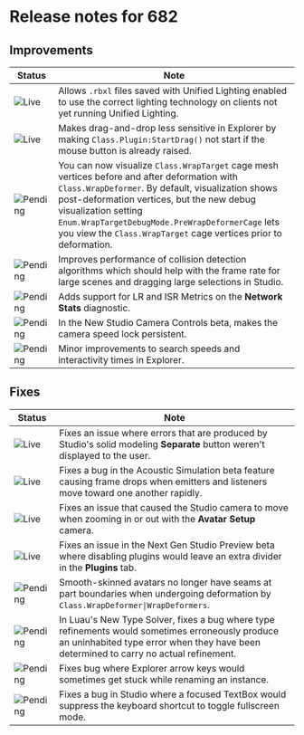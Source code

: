 # Release notes for 682

## Improvements

| Status | Note |
|--------|------|
| ![Live](https://img.shields.io/badge/Live-009E57?style=flat)  | Allows `.rbxl` files saved with Unified Lighting enabled to use the correct lighting technology on clients not yet running Unified Lighting. |
| ![Live](https://img.shields.io/badge/Live-009E57?style=flat)  | Makes drag-and-drop less sensitive in Explorer by making `Class.Plugin:StartDrag()` not start if the mouse button is already raised. |
| ![Pending](https://img.shields.io/badge/Pending-DEA517?style=flat)  | You can now visualize `Class.WrapTarget` cage mesh vertices before and after deformation with `Class.WrapDeformer`. By default, visualization shows post-deformation vertices, but the new debug visualization setting `Enum.WrapTargetDebugMode.PreWrapDeformerCage` lets you view the `Class.WrapTarget` cage vertices prior to deformation. |
| ![Pending](https://img.shields.io/badge/Pending-DEA517?style=flat)  | Improves performance of collision detection algorithms which should help with the frame rate for large scenes and dragging large selections in Studio. |
| ![Pending](https://img.shields.io/badge/Pending-DEA517?style=flat)  | Adds support for LR and ISR Metrics on the **Network Stats** diagnostic. |
| ![Pending](https://img.shields.io/badge/Pending-DEA517?style=flat)  | In the New Studio Camera Controls beta, makes the camera speed lock persistent. |
| ![Pending](https://img.shields.io/badge/Pending-DEA517?style=flat)  | Minor improvements to search speeds and interactivity times in Explorer. |
## Fixes

| Status | Note |
|--------|------|
| ![Live](https://img.shields.io/badge/Live-009E57?style=flat)  | Fixes an issue where errors that are produced by Studio's solid modeling **Separate** button weren't displayed to the user. |
| ![Live](https://img.shields.io/badge/Live-009E57?style=flat)  | Fixes a bug in the Acoustic Simulation beta feature causing frame drops when emitters and listeners move toward one another rapidly. |
| ![Live](https://img.shields.io/badge/Live-009E57?style=flat)  | Fixes an issue that caused the Studio camera to move when zooming in or out with the **Avatar Setup** camera. |
| ![Live](https://img.shields.io/badge/Live-009E57?style=flat)  | Fixes an issue in the Next Gen Studio Preview beta where disabling plugins would leave an extra divider in the **Plugins** tab. |
| ![Pending](https://img.shields.io/badge/Pending-DEA517?style=flat)  | Smooth-skinned avatars no longer have seams at part boundaries when undergoing deformation by `Class.WrapDeformer\|WrapDeformers`. |
| ![Pending](https://img.shields.io/badge/Pending-DEA517?style=flat)  | In Luau's New Type Solver, fixes a bug where type refinements would sometimes erroneously produce an uninhabited type error when they have been determined to carry no actual refinement. |
| ![Pending](https://img.shields.io/badge/Pending-DEA517?style=flat)  | Fixes bug where Explorer arrow keys would sometimes get stuck while renaming an instance. |
| ![Pending](https://img.shields.io/badge/Pending-DEA517?style=flat)  | Fixes a bug in Studio where a focused TextBox would suppress the keyboard shortcut to toggle fullscreen mode. |

